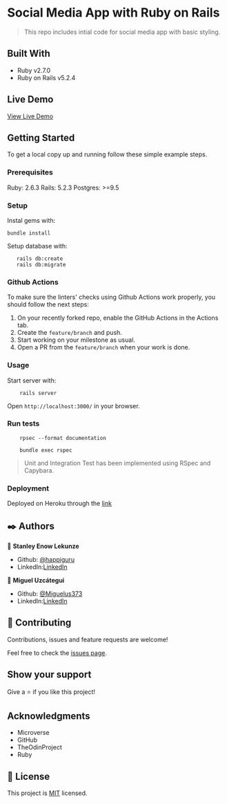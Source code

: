 # Social Media App with Ruby on Rails

> This repo includes intial code for social media app with basic styling.

## Built With

- Ruby v2.7.0
- Ruby on Rails v5.2.4

## Live Demo
[View Live Demo](https://morning-woodland-04173.herokuapp.com/)

## Getting Started

To get a local copy up and running follow these simple example steps.

### Prerequisites

Ruby: 2.6.3
Rails: 5.2.3
Postgres: >=9.5

### Setup

Instal gems with:

```
bundle install
```

Setup database with:

```
   rails db:create
   rails db:migrate
```

### Github Actions

To make sure the linters' checks using Github Actions work properly, you should follow the next steps:

1. On your recently forked repo, enable the GitHub Actions in the Actions tab.
2. Create the `feature/branch` and push.
3. Start working on your milestone as usual.
4. Open a PR from the `feature/branch` when your work is done.


### Usage

Start server with:

```
    rails server
```

Open `http://localhost:3000/` in your browser.


### Run tests

```
    rpsec --format documentation
```
```
    bundle exec rspec
```

> Unit and Integration Test has been implemented using RSpec and Capybara.

### Deployment

Deployed on Heroku through the [link](https://morning-woodland-04173.herokuapp.com/)

## ✒️ Authors


👤 **Stanley Enow Lekunze**

- Github: [@happiguru](https://github.com/happiguru)
- LinkedIn:[LinkedIn](https://www.linkedin.com/in/lekunze-nley)

👤 **Miguel Uzcátegui**

- Github: [@Miguelus373](https://github.com/Miguelus373)
- LinkedIn:[LinkedIn](https://www.linkedin.com/in/Miguelus373)

## 🤝 Contributing

Contributions, issues and feature requests are welcome!

Feel free to check the [issues page](https://github.com/Miguelus373/ror-social-scaffold/issues).

## Show your support

Give a ⭐️ if you like this project!

## Acknowledgments

- Microverse
- GitHub
- TheOdinProject
- Ruby

## 📝 License
This project is [MIT](lic.url) licensed.
